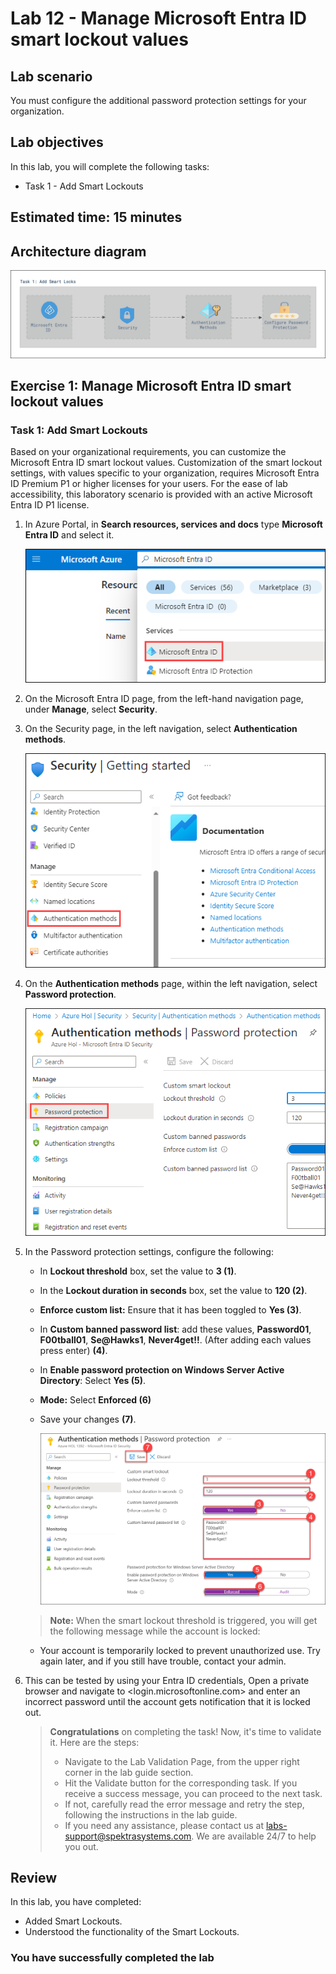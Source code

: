 # Lab 12 - Manage Microsoft Entra ID smart lockout values

## Lab scenario

You must configure the additional password protection settings for your organization.

## Lab objectives
In this lab, you will complete the following tasks:

- Task 1 - Add Smart Lockouts

## Estimated time: 15 minutes

## Architecture diagram

![Create resource](./media/lab12-arch.PNG)

## Exercise 1: Manage Microsoft Entra ID smart lockout values

### Task 1: Add Smart Lockouts

Based on your organizational requirements, you can customize the Microsoft Entra ID smart lockout values. Customization of the smart lockout settings, with values specific to your organization, requires Microsoft Entra ID Premium P1 or higher licenses for your users. For the ease of lab accessibility, this laboratory scenario is provided with an active Microsoft Entra ID P1 license.

1. In Azure Portal, in **Search resources, services and docs** type **Microsoft Entra ID** and select it.

    ![](./media/ms-entra-id-1.png)

1. On the Microsoft Entra ID page, from the left-hand navigation page, under **Manage**, select **Security**.

1. On the Security page, in the left navigation, select **Authentication methods**.

    ![](./media/ms-entra-id-3.png)

1. On the **Authentication methods** page, within the left navigation, select **Password protection**.

    ![](./media/ms-entra-id-4.png)

1. In the Password protection settings, configure the following:

   - In **Lockout threshold** box, set the value to **3 (1)**.
   - In the **Lockout duration in seconds** box, set the value to **120 (2)**.
   - **Enforce custom list:** Ensure that it has been toggled to **Yes (3)**.
   - In **Custom banned password list**: add these values, **Password01**, **F00tball01**, **Se@Hawks1**, **Never4get!!**. (After adding each values press enter) **(4)**.
   - In **Enable password protection on Windows Server Active Directory**: Select **Yes (5)**.
   - **Mode:** Select **Enforced (6)**
   - Save your changes **(7)**.

        ![](./media/passwordprotection.png)

   >**Note:** When the smart lockout threshold is triggered, you will get the following message while the account is locked:
    - Your account is temporarily locked to prevent unauthorized use. Try again later, and if you still have trouble, contact your admin.

1. This can be tested by using your Entra ID credentials, Open a private browser and navigate to <login.microsoftonline.com> and enter an incorrect password until the account gets notification that it is locked out.

    > **Congratulations** on completing the task! Now, it's time to validate it. Here are the steps:
    > - Navigate to the Lab Validation Page, from the upper right corner in the lab guide section.
    > - Hit the Validate button for the corresponding task. If you receive a success message, you can proceed to the next task. 
    > - If not, carefully read the error message and retry the step, following the instructions in the lab guide.
    > - If you need any assistance, please contact us at labs-support@spektrasystems.com. We are available 24/7 to help you out.

## Review
In this lab, you have completed:
- Added Smart Lockouts.
- Understood the functionality of the Smart Lockouts.

### You have successfully completed the lab
